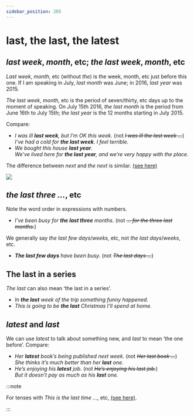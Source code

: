 ```yaml
---
sidebar_position: 205
---
```


# last, the last, the latest

## *last week*, *month*, etc; *the last week*, *month*, etc

*Last week*, *month*, etc (without *the*) is the week, month, etc just before this one. If I am speaking in July, *last month* was June; in 2016, *last year* was 2015.

*The last week*, *month*, etc is the period of seven/thirty, etc days up to the moment of speaking. On July 15th 2016, *the last month* is the period from June 16th to July 15th; *the last year* is the 12 months starting in July 2015.

Compare:

- *I was ill **last week**, but I’m OK this week.* (not *~~I was ill the last week …~~*)  
  *I’ve had a cold for **the last week**. I feel terrible.*
- *We bought this house **last year**.*  
  *We’ve lived here for **the last year**, and we’re very happy with the place.*

The difference between *next* and *the next* is similar. [(see here)](./next-and-the-next-nearest)

![](/img/peu_img/peu314_1.jpg)

## *the last three …*, etc

Note the word order in expressions with numbers.

- *I’ve been busy for **the last three** months.* (not *~~… for the three last months.~~*)

We generally say *the last few days*/*weeks*, etc, not *the last days*/*weeks*, etc.

- ***The last few days** have been busy.* (not *~~The last days …~~*)

## The last in a series

*The last* can also mean ‘the last in a series’.

- *In **the last** week of the trip something funny happened.*
- *This is going to be **the last** Christmas I’ll spend at home.*

## *latest* and *last*

We can use *latest* to talk about something new, and *last* to mean ‘the one before’. Compare:

- *Her **latest** book’s being published next week.* (not *~~Her last book …~~*)  
  *She thinks it’s much better than her **last** one.*
- *He’s enjoying his **latest** job.* (not *~~He’s enjoying his last job.~~*)  
  *But it doesn’t pay as much as his **last** one.*

:::note

For tenses with *This is the last time …*, etc, [(see here)](./../../grammar/past-and-perfect-tenses/this-is-the-first-last-etc).

:::

